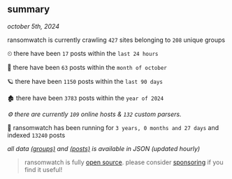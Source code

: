 
## summary
_october 5th, 2024_

ransomwatch is currently crawling `427` sites belonging to `208` unique groups

⏲ there have been `17` posts within the `last 24 hours`

🦈 there have been `63` posts within the `month of october`

🪐 there have been `1150` posts within the `last 90 days`

🏚 there have been `3783` posts within the `year of 2024`

_⚙️ there are currently `109` online hosts & `132` custom parsers._

🦕 ransomwatch has been running for `3 years, 0 months and 27 days` and indexed `13240` posts

_all data  [(groups)](http://ransomwhat.telemetry.ltd/groups) and [(posts)](http://ransomwhat.telemetry.ltd/posts) is available in JSON (updated hourly)_

> ransomwatch is fully [open source](https://github.com/joshhighet/ransomwatch#ransomwatch--). please consider [sponsoring](https://github.com/sponsors/joshhighet) if you find it useful!
